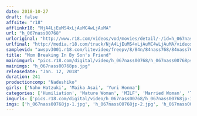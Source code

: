 ```yaml
---
date: 2018-10-27
draft: false
affsite: "r18"
afflinkr18: "NjA4LjEuMS4xLjAuMC4wLjAuMA"
url: "h_067nass00768"
urloriginal: "http://www.r18.com/videos/vod/movies/detail/-/id=h_067nass00768"
urlfinal: "http://media.r18.com/track/NjA4LjEuMS4xLjAuMC4wLjAuMA/videos/vod/movies/detail/-/id=h_067nass00768"
samplevid: "awspv3001.r18.com/litevideo/freepv/8/84n/84nass768/84nass768_dmb_w.mp4"
title: "Mom Breaking In By Son's Friend"
mainimgurl: "pics.r18.com/digital/video/h_067nass00768/h_067nass00768ps.jpg"
mainimgs: "h_067nass00768ps.jpg"
releasedate: "Jan. 12, 2018"
duration: 241
productioncomp: "Nadeshiko"
girls: ['Naho Hatzuki', 'Maika Asai', 'Yuri Honma']
categories: ['Humiliation', 'Mature Woman', 'MILF', 'Married Woman', 'Training', 'Creampie', 'Over 4 Hours', 'Hi-Def']
imgurls: ['pics.r18.com/digital/video/h_067nass00768/h_067nass00768jp-1.jpg', 'pics.r18.com/digital/video/h_067nass00768/h_067nass00768jp-2.jpg', 'pics.r18.com/digital/video/h_067nass00768/h_067nass00768jp-3.jpg', 'pics.r18.com/digital/video/h_067nass00768/h_067nass00768jp-4.jpg', 'pics.r18.com/digital/video/h_067nass00768/h_067nass00768jp-5.jpg', 'pics.r18.com/digital/video/h_067nass00768/h_067nass00768jp-6.jpg', 'pics.r18.com/digital/video/h_067nass00768/h_067nass00768jp-7.jpg', 'pics.r18.com/digital/video/h_067nass00768/h_067nass00768jp-8.jpg', 'pics.r18.com/digital/video/h_067nass00768/h_067nass00768jp-9.jpg', 'pics.r18.com/digital/video/h_067nass00768/h_067nass00768jp-10.jpg', 'pics.r18.com/digital/video/h_067nass00768/h_067nass00768jp-11.jpg', 'pics.r18.com/digital/video/h_067nass00768/h_067nass00768jp-12.jpg', 'pics.r18.com/digital/video/h_067nass00768/h_067nass00768jp-13.jpg', 'pics.r18.com/digital/video/h_067nass00768/h_067nass00768jp-14.jpg', 'pics.r18.com/digital/video/h_067nass00768/h_067nass00768jp-15.jpg', 'pics.r18.com/digital/video/h_067nass00768/h_067nass00768jp-16.jpg', 'pics.r18.com/digital/video/h_067nass00768/h_067nass00768jp-17.jpg', 'pics.r18.com/digital/video/h_067nass00768/h_067nass00768jp-18.jpg', 'pics.r18.com/digital/video/h_067nass00768/h_067nass00768jp-19.jpg', 'pics.r18.com/digital/video/h_067nass00768/h_067nass00768jp-20.jpg']
imgs: ['h_067nass00768jp-1.jpg', 'h_067nass00768jp-2.jpg', 'h_067nass00768jp-3.jpg', 'h_067nass00768jp-4.jpg', 'h_067nass00768jp-5.jpg', 'h_067nass00768jp-6.jpg', 'h_067nass00768jp-7.jpg', 'h_067nass00768jp-8.jpg', 'h_067nass00768jp-9.jpg', 'h_067nass00768jp-10.jpg', 'h_067nass00768jp-11.jpg', 'h_067nass00768jp-12.jpg', 'h_067nass00768jp-13.jpg', 'h_067nass00768jp-14.jpg', 'h_067nass00768jp-15.jpg', 'h_067nass00768jp-16.jpg', 'h_067nass00768jp-17.jpg', 'h_067nass00768jp-18.jpg', 'h_067nass00768jp-19.jpg', 'h_067nass00768jp-20.jpg']
---
```

